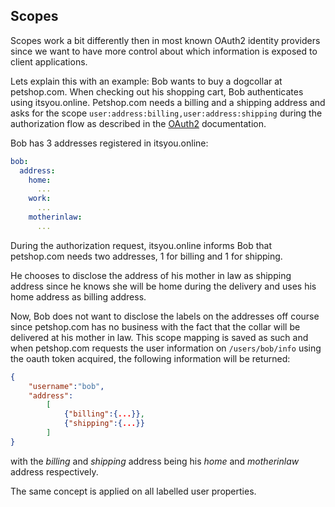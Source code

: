 ## Scopes

Scopes work a bit differently then in most known OAuth2 identity providers since we want to have more control about which information is exposed to client applications.

Lets explain this with an example: Bob wants to buy a dogcollar at petshop.com. When checking out his shopping cart, Bob authenticates using itsyou.online. Petshop.com needs a billing and a shipping address and asks for the scope `user:address:billing,user:address:shipping` during the authorization flow as described in the [OAuth2](oauth2.md) documentation.

Bob has 3 addresses registered in itsyou.online:

```yaml
bob:
  address:
    home:
      ...
    work:
      ...
    motherinlaw:
      ...
```

During the authorization request, itsyou.online informs Bob that petshop.com needs two addresses, 1 for billing and 1 for shipping.

He chooses to disclose the address of his mother in law as shipping address since he knows she will be home during the delivery and uses his home address as billing address.

Now, Bob does not want to disclose the labels on the addresses off course since petshop.com has no business with the fact that the collar will be delivered at his mother in law. This scope mapping is saved as such and when petshop.com requests the user information on `/users/bob/info` using the oauth token acquired, the following information will be returned:

```json
{
    "username":"bob",
    "address":
        [
            {"billing":{...}},
            {"shipping":{...}}
        ]
}
```

with the *billing* and *shipping* address being his *home* and *motherinlaw* address respectively.


The same concept is applied on all labelled user properties.
